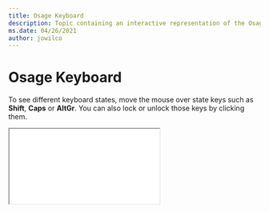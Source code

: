 ```yaml
--- 
title: Osage Keyboard 
description: Topic containing an interactive representation of the Osage Keyboard 
ms.date: 04/26/2021 
author: jowilco 
--- 
```

 
# Osage Keyboard 
 
To see different keyboard states, move the mouse over state keys such as **Shift**, **Caps** or **AltGr**. You can also lock or unlock those keys by clicking them. 
 
<iframe src="kbdosa.html"></iframe> 
